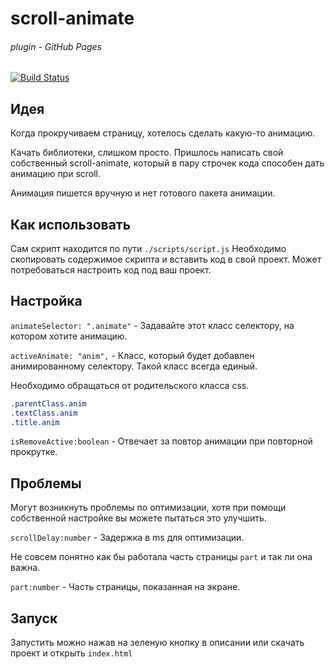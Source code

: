 # scroll-animate

###### plugin - GitHub Pages

[![Build Status](https://travis-ci.org/joemccann/dillinger.svg?branch=master)](https://binatik.github.io/scroll-animate) 

## Идея
Когда прокручиваем страницу, хотелось сделать какую-то анимацию. 

Качать библиотеки, слишком просто. Пришлось написать свой собственный scroll-animate, который в пару строчек кода способен дать анимацию при scroll. 

Анимация пишется вручную и нет готового пакета анимации. 

## Как использовать
Сам скрипт находится по пути `./scripts/script.js`
Необходимо скопировать содержимое скрипта и вставить код в свой проект. Может потребоваться настроить код под ваш проект.

## Настройка
`animateSelector: ".animate"` - Задавайте этот класс селектору, на котором хотите анимацию.

`activeAnimate: "anim",` - Класс, который будет добавлен анимированному селектору. Такой класс всегда единый. 

Необходимо обращаться от родительского класса css.
```css
.parentClass.anim
.textClass.anim
.title.anim
```

`isRemoveActive:boolean` - Отвечает за повтор анимации при повторной прокрутке.

## Проблемы
Могут возникнуть проблемы по оптимизации, хотя при помощи собственной настройке вы можете пытаться это улучшить.

`scrollDelay:number` - Задержка в ms  для оптимизации.

Не совсем понятно как бы работала часть страницы `part` и так ли она важна.

`part:number` - Часть страницы, показанная на экране.

## Запуск
Запустить можно нажав на зеленую кнопку в описании или скачать проект и открыть  `index.html`
